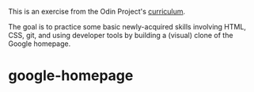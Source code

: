 
This is an exercise from the Odin Project's [curriculum](http://www.theodinproject.com/web-development-101/html-css).

The goal is to practice some basic newly-acquired skills involving HTML, CSS, git, and using developer tools by building a (visual) clone of the Google homepage.
# google-homepage
